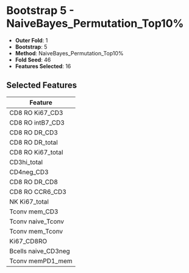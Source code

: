 # Bootstrap 5 - NaiveBayes_Permutation_Top10%

- **Outer Fold**: 1
- **Bootstrap**: 5
- **Method**: NaiveBayes_Permutation_Top10%
- **Fold Seed**: 46
- **Features Selected**: 16

## Selected Features

| Feature |
|---------|
| CD8  RO Ki67_CD3 |
| CD8 RO intB7_CD3 |
| CD8 RO DR_CD3 |
| CD8 RO DR_total |
| CD8 RO Ki67_total |
| CD3hi_total |
| CD4neg_CD3 |
| CD8 RO DR_CD8 |
| CD8 RO CCR6_CD3 |
| NK Ki67_total |
| Tconv mem_CD3 |
| Tconv naive_Tconv |
| Tconv mem_Tconv |
| Ki67_CD8RO |
| Bcells naive_CD3neg |
| Tconv memPD1_mem |
